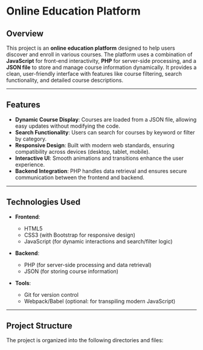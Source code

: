 # Online Education Platform

## Overview

This project is an **online education platform** designed to help users discover and enroll in various courses. The platform uses a combination of **JavaScript** for front-end interactivity, **PHP** for server-side processing, and a **JSON file** to store and manage course information dynamically. It provides a clean, user-friendly interface with features like course filtering, search functionality, and detailed course descriptions.

---

## Features

- **Dynamic Course Display**: Courses are loaded from a JSON file, allowing easy updates without modifying the code.
- **Search Functionality**: Users can search for courses by keyword or filter by category.
- **Responsive Design**: Built with modern web standards, ensuring compatibility across devices (desktop, tablet, mobile).
- **Interactive UI**: Smooth animations and transitions enhance the user experience.
- **Backend Integration**: PHP handles data retrieval and ensures secure communication between the frontend and backend.

---

## Technologies Used

- **Frontend**:
  - HTML5
  - CSS3 (with Bootstrap for responsive design)
  - JavaScript (for dynamic interactions and search/filter logic)

- **Backend**:
  - PHP (for server-side processing and data retrieval)
  - JSON (for storing course information)

- **Tools**:
  - Git for version control
  - Webpack/Babel (optional: for transpiling modern JavaScript)

---

## Project Structure

The project is organized into the following directories and files:
